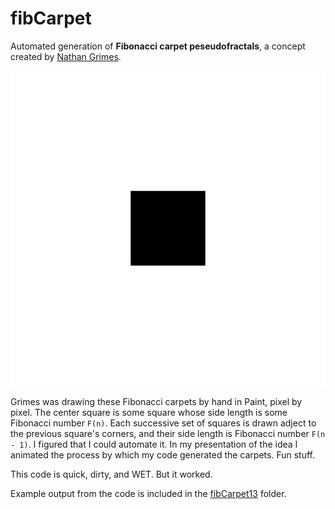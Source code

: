 # fibCarpet
Automated generation of **Fibonacci carpet peseudofractals**, a concept created by [Nathan Grimes](http://nathangrimesfineart.com/).

![Fiboacci carpet pseudofractal, n = 13.](fibcarpet13/fibCarpet13_loop.gif)

Grimes was drawing these Fibonacci carpets by hand in Paint, pixel by pixel. The center square is some square whose side length is some Fibonacci number `F(n)`. Each successive set of squares is drawn adject to the previous square's corners, and their side length is Fibonacci number `F(n - 1)`. I figured that I could automate it. In my presentation of the idea I animated the process by which my code generated the carpets. Fun stuff.

This code is quick, dirty, and WET. But it worked.

Example output from the code is included in the [fibCarpet13](/fibcarpet13) folder.
